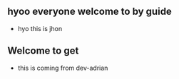 ## hyoo everyone welcome to by guide
- hyo this is jhon
## Welcome to get
- this is coming from dev-adrian
